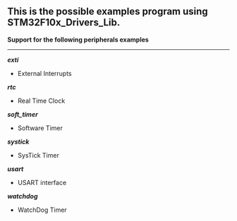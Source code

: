 This is the possible examples program using STM32F10x_Drivers_Lib.
----------------------------------------
**Support for the following peripherals examples**
>
---
***exti***
* External Interrupts

***rtc***
* Real Time Clock

***soft_timer***
* Software Timer

***systick***
* SysTick Timer

***usart***
* USART interface

***watchdog***
* WatchDog Timer